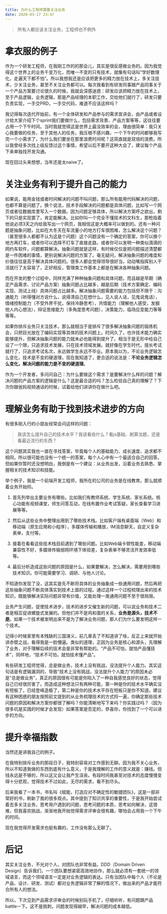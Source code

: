 ```yaml
---
title: 为什么工程师需要关注业务
date: 2020-03-17 23:47
---
```


> 所有人都应该关注业务，工程师也不例外

# 拿衣服的例子

作为一个研发工程师，在我刚工作的的那会儿，其实是很反感做业务的。因为我觉得这个世界上的业务千变万化，而唯一不变的只有技术，就像有句话叫“学好数理化，走遍天下都不怕”。所以我想我还是应该把更多的精力放在技术上，多关注技术，少关注业务，甚至不关注业务都可以。每次我看到有研发同事跟产品同事关于一个产品方案要讨论很久的时候，我就会深感迷惑：研发应该把精力放在技术上，至于产品逻辑，业务逻辑，那是产品经理的本职工作，交给他们就行了，研发只要负责实现，一手交PRD，一手交代码，难道不应该这样吗？

我记得每次迭代开始前，有一个全体研发和产品参与的需求宣讲会，由产品或者设计给大家介绍下个sprint我们要做什么，包括需求背景、产品方案等等，这往往要占用一个下午时间。当时我就觉得这是世界上最没效率的会，理由很简单：我只关心我要做的任务，至于其他人的任务，我压根不感兴趣，一个下午的时间都够我写完一个小需求了，为什么我们要坐在那里浪费时间呢？这简直就是双倍的浪费。所以我曾经多次找上级反馈过这个事情，希望以后不要开这种大会了，建议每个产品下来单独找开发沟通。

现在回过头来想想，当年还是太naive了。

# 关注业务有利于提升自己的能力

如果说，能用金钱或者时间解决的问题不叫问题，那么所有能用代码解决的问题，也都不算是问题了。换个说法，技术手段解决的问题都是具体问题，比如写一个网页或者往数据库里写入一个数据。因为问题足够具体，所以解决方案呼之欲出，剩下的只是实现罢了，肯定能解决。比如你叫一个完全不懂技术的文科生，那枪指着他说必须3天之内给我写出一个网页，我相信这是大概率可以做到的。还有一种问题是抽象问题，比如在大冬天在车流量小的地方打车很困难，怎么解决这个问题？（甚至很多人都都不认为这是个问题）这个问题没有一个确定的答案，你可以换个地方再打车，或者你可以选择不打车了直接走路，或者你可以发明一种类似滴滴的网约车软件，问题都算解决。抽象问题就是这样，有时候仅仅是把问题描述清楚都是一件困难的事情，更别说解决问题的方案了。毫无疑问，解决抽象问题的难度和价值往往是高于解决具体问题的。很多人都会觉得领导很好当，动动嘴指挥别人干活就行了太容易了，正好相反，管理类工作基本上都是在解决各种抽象问题。

而在开发的整个过程中，同样充满了种种抽象问题和具体问题，而且越是早期（确定产品需求、讨论产品方案）抽象问题占比越多，越是后期（技术方案确定、编码实现、测试上线）具体问题占比越多。解决抽象问题需要的能力包括但不限于：沟通能力（听得懂对方说什么，说得清自己在想什么，见人说人话，见鬼说鬼话），情绪控制能力（不受外界干扰，保持冷静思考），共情能力（理解他人感受，发掘他人内心想法），辩证思维能力（多角度思考问题），决策能力，临场应变能力等等等等。

如果你排斥业务只关注技术，那么就相当于是排斥了很多解决抽象问题的锻炼机会，只把目光放在了编码实现等具体的技术问题上。时间久了，也许技术能力确实能够提升，但解决抽象问题的能力就未必也能得到提升了。相当于是无形中给自己设了一个限，只追求技术发展，只在技术领域发展。就好像在学生时代，擅长考试就行了，只追求考试名次，永远做学生永远不毕业。原本我以为，不论业务逻辑怎么变化，技术是不变的硬道理，现在我知道了，更合适的说法是：**不论业务逻辑怎么变化，解决问题的能力是不变的硬道理**。

作为一个开发者，多问问自己：为什么要做这个需求？是要解决什么样的问题？解决问题的产品方案的逻辑是什么？这是最合适的吗？怎么检验自己真的理解了？下次你跟爸妈视频通话的时候，试着给他们讲讲你在做什么吧。

# 理解业务有助于找到技术进步的方向

有很多刚入行的小朋友经常会问这样的问题：

> 我该怎么提升自己的技术水平？我该看些什么？看js基础、刷算法题，还是看最近流行的东西？

这个问题其实我也一直在寻找答案，毕竟每个人的基础能力、成长速度、追求都不相同，所以很可能也没有一个统一的答案，每个人心中有一个最适合自己的回答。但如果你暂时还没想明白，我倒是有一个建议：从业务出发，沿着业务去熟悉、掌握相关的技术知识和技能。

举个例子，我是一个前端开发工程师，我所在的公司的业务是在线教育。那么就顺着业务开始捋。

1. 首先列举出主要业务有哪些。比如我们有教师系统、学生系统、家长系统。核心功能有视频课堂，师生问答互动，在线布置作业考试答疑，家长查看学习进展等等。

2. 然后从这些业务中整理出用到了哪些技术栈。比如客户端有桌面端（Web）和移动端（原生应用和小程序），多媒体传输和播放，IM消息聊天，自定义复杂表单，支付等。

3. 接着在看看这些技术栈目前遇到了哪些问题。比如Web端卡顿性能差，移动端兼容性不好，多媒体传输弱网环境下体验差，复杂表单不够灵活开发效率低等。

4. 最后分析造成这些问题的原因是什么，如果要解决，怎么解决，需要用到哪些技术知识。你可能需要学习、调研、与他人讨论。

不知道你发现了没，这其实是先不断将具体的业务抽象成一些通用问题，然后再把这些抽象问题不断具体落实到技术上面的过程。通过这样一个过程梳理出来的技术知识，既能够解决实际问题非常有价值，又能处理一类通用问题不至于很局限。

业务产生问题，促使技术进步，技术的进步又催生新的问题，可以说业务和技术二者是相互促进螺旋式发展的。但他们并不是鸡和蛋的关系，**业务是源头，技术不是**。如果一个技术被发明出来不是为了解决业务问题，那人们为什么要发明这样一个技术。

记得小时候家里有本残缺的三国演义，前几章丢了不知道讲了啥，反正上来就开始讲赤壁之战，看得我是一脸懵逼。类似的道理，正因为业务是核心和源头，先理解了业务，对于理解后续的技术会是非常有帮助的。“产品不可怕，就怕产品懂技术”，同样地，“技术不可怕，就怕技术懂产品”。

有些研发工程师觉得，总是做业务，技术上没有挑战，没法提升个人能力。其实这句话是有逻辑漏洞的，导致“技术上没有挑战，没法提升个人能力”的原因未必是“总是做业务”，真正的原因很有可能是你陷入了一种自我感觉良好的状态，觉得自己已经很厉害了。而造成这种想法只有两种可能，第一种是你的技术水平确实没有短板了，已经登峰造极了，第二种是你的技术水平存在短板只是你不知道。建议有这种困惑的朋友按照前文提到的从业务梳理技术的方式捋一遍，你确定那些技术问题的原因和解决方案你都很了解吗？你能清晰地写下来吗？你实践过吗？（因为很多坑是实践的时候才会发现）如果答案是否定的，恭喜你，你找到了一个可以进步的方向。

# 提升幸福指数

当然还是讲我自己的例子。

在我特别排斥业务的那段日子，我特别容易对工作感到无聊。因为我不关心业务，所以不知道我做的东西到底有什么意义，于是我理解的工作的意义就是：赚钱。但钱永远是不够的，所以这又会让我产生沮丧。有段时间我甚至对技术的态度慢慢变得十分悲观，觉得技术不过如此，无尽的需求，看不到尽头。

后来我看了一本书，书名叫《赋能，打造应对不确定性的敏捷团队》，这是一部非常好的书，刷新了我的很多观点。其中提到了知识共享的重要性，于是我开始尝试着去多关注业务，思考用户遇到的问题，思考问题的本质，思考如何解决，这很难，但我喜欢挑战，渐渐地我开始觉得需求评审会很有趣，哪怕会占用我一个下午的时间。

现在我觉得开发需求也挺有趣的，工作没有那么无聊了。

# 后记

其实关注业务，不光对个人，对团队也非常有益。DDD（Domain Driven Design）告诉我们，一个团队要想紧密高效地协作，那么就必须有一套统一的领域语言，而这个领域语言一定是对业务逻辑的表达。只有当团队中每个人（不论是产品、设计、研发、测试）都对业务逻辑非常了解的情况下，做出来的产品才能符合所有人的想法。

所以，下次见到产品需求评审会的时候别玩手机了，仔细听听，有问题跟产品battle一下。这不是挑刺，问题发现得越早，解决问题的成本越低。
